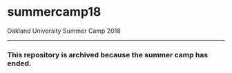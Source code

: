 # summercamp18
Oakland University Summer Camp 2018

---

### This repository is archived because the summer camp has ended.
